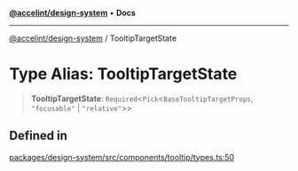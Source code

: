 [**@accelint/design-system**](../README.md) • **Docs**

***

[@accelint/design-system](../README.md) / TooltipTargetState

# Type Alias: TooltipTargetState

> **TooltipTargetState**: `Required`\<`Pick`\<`BaseTooltipTargetProps`, `"focusable"` \| `"relative"`\>\>

## Defined in

[packages/design-system/src/components/tooltip/types.ts:50](https://github.com/gohypergiant/standard-toolkit/blob/258694cea8ed8bbd956b3cf5da47c2c9debcf127/packages/design-system/src/components/tooltip/types.ts#L50)
